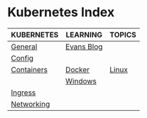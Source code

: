 # Kubernetes Index

|KUBERNETES|LEARNING|TOPICS|
|---|---|---|
|[General](infrastructure/kubernetes/kubernetes-general)|[Evans Blog](infrastructure/kubernetes/kubernetes-general#evans-blog)||
|[Config](infrastructure/kubernetes/kubernetes-config)|||
|[Containers](infrastructure/kubernetes/kubernetes-containers)|[Docker](infrastructure/kubernetes/kubernetes-containers#docker)|[Linux](infrastructure/kubernetes/kubernetes-containers#linux)|
||[Windows](infrastructure/kubernetes/kubernetes-containers#windows)||
|[Ingress](infrastructure/kubernetes/kubernetes-ingress)|||
|[Networking](infrastructure/kubernetes/kubernetes-networking)||
